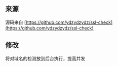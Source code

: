 ## 来源
源码来自 [https://github.com/ydzydzydz/ssl-check](https://github.com/ydzydzydz/ssl-check) 
## 修改
将对域名的检测放到后台执行，提高并发